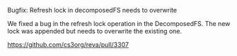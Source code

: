 Bugfix: Refresh lock in decomposedFS needs to overwrite

We fixed a bug in the refresh lock operation in the DecomposedFS. The new lock was appended but needs to overwrite the existing one.

https://github.com/cs3org/reva/pull/3307
